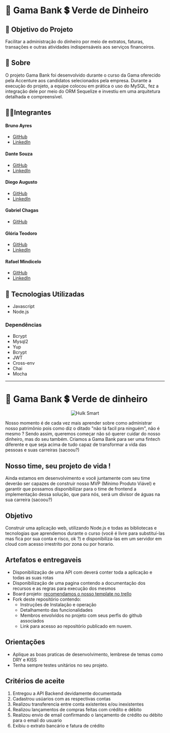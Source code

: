 # 🏦 Gama Bank 💲 Verde de Dinheiro

## 🎯 Objetivo do Projeto

Facilitar a administração do dinheiro por meio de extratos, faturas, transações e outras atividades indispensáveis aos serviços financeiros.

## 📃 Sobre

O projeto Gama Bank foi desenvolvido durante o curso da Gama oferecido pela Accenture aos candidatos selecionados pela empresa. Durante a execução do projeto, a equipe colocou em prática o uso do MySQL, fez a integração dele por meio do ORM Sequelize e investiu em uma arquitetura detalhada e compreensível.

## 👨‍💻Integrantes




#### Bruno Ayres

- [GitHub](https://github.com/bjsec)
- [LinkedIn](https://www.linkedin.com/in/bruno-jorge-sec/)

#### Dante Souza

- [GitHub](https://github.com/lokinmodar)
- [LinkedIn](https://www.linkedin.com/in/dante-souza-e-souza/)

#### Diego Augusto

- [GitHub](https://github.com/debug-droid)
- [LinkedIn](https://www.linkedin.com/in/diego-augusto-b957921a2/)

#### Gabriel Chagas

- [GitHub](https://github.com/GabrielChagas1)

#### Glória Teodoro

- [GitHub](https://github.com/gloriateodoro)
- [LinkedIn](https://www.linkedin.com/in/gl%C3%B3ria-teodoro-8910331b7/)

#### Rafael Mindicelo

- [GitHub](https://github.com/rafaelmindicelo)
- [LinkedIn](https://www.linkedin.com/in/rafael-mindicelo-2171389b/)



## 🚀 Tecnologias Utilizadas

- Javascript
- Node.js

### Dependências

- Bcrypt
- Mysql2
- Yup
- Bcrypt
- JWT
- Cross-env
- Chai
- Mocha

---



# 🏦 Gama Bank 💲 Verde de dinheiro

<p align="center">
  <img src="https://media.tenor.com/images/63dc70b43a949617fdfa3447868d534d/tenor.gif" alt="Hulk Smart"/>
</p>

Nosso momento é de cada vez mais aprender sobre como administrar nosso patrimônio pois como diz o ditado "não tá facil pra ninguém", não é mesmo ? Sendo assim, queremos começar não só querer cuidar do nosso dinheiro, mas do seu também. Criamos a Gama Bank para ser uma fintech diferente e que seja acima de tudo capaz de transformar a vida das pessoas e suas carreiras (sacoou?)

## Nosso time, seu projeto de vida !

Ainda estamos em desenvolvimento e você juntamente com seu time deverão ser capazes de construir nosso MVP (Mínimo Produto Viável) e garantir que possamos disponibilizar para o time de frontend a implementação dessa solução, que para nós, será um divisor de águas na sua carreira (sacoou?)

## Objetivo
Construir uma aplicação web, utilizando Node.js e todas as bibliotecas e tecnologias que aprendemos durante o curso (você é livre para substituí-las mas fica por sua conta e risco, ok ?) e disponibiliza-las em um servidor em cloud com acesso irrestrito por zona ou por horario.


## Artefatos e entregaveis
* Disponibilização de uma API com deverá conter toda a aplicação e todas as suas rotas
* Disponibilização de uma pagina contendo a documentação dos recursos e as regras para execução dos mesmos
* Board projeto: [recomendamos o nosso template no trello](https://trello.com/b/omMyz2qd/projeto-gamabank)
* Fork deste repositório contendo:
    * Instruções de Instalação e operação
    * Detalhamento das funcionalidades
    * Membros envolvidos no projeto com seus perfis do github associados
    * Link para acesso ao repositório publicado em nuvem.


## Orientações
- Aplique as boas praticas de desenvolvimento, lembrese de temas como DRY e KISS
- Tenha sempre testes unitários  no seu projeto.


## Critérios de aceite
1. Entregou a API Backend devidamente documentada 
2. Cadastrou usúarios com as respectivas contas
3. Realizou transferencia entre conta existentes e/ou inexistentes
4. Realizou lançamentos de compras feitas com crédito e débito
5. Realizou envio de email confirmando o lançamento de crédito ou débito para o email do usuario
6. Exibiu o extrato bancário e fatura de crédito









